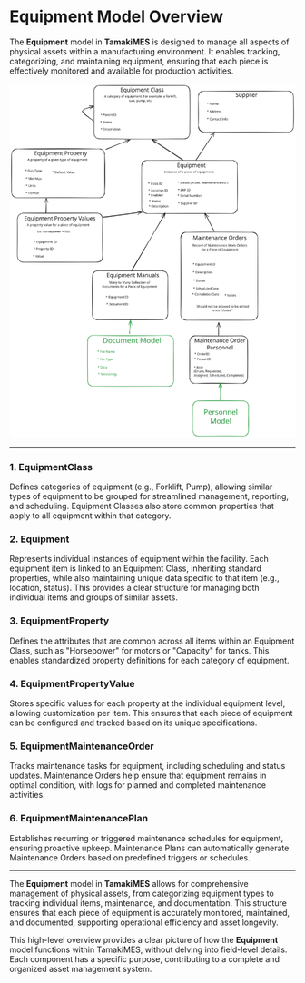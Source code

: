# Equipment Model Overview

The **Equipment** model in **TamakiMES** is designed to manage all aspects of physical assets within a manufacturing
environment. It enables tracking, categorizing, and maintaining equipment, ensuring that each piece is effectively
monitored and available for production activities.

![equipment-model.svg](equipment-model.svg)

---

### 1. EquipmentClass

Defines categories of equipment (e.g., Forklift, Pump), allowing similar types of equipment to be
grouped for streamlined management, reporting, and scheduling. Equipment Classes also store common properties that
apply to all equipment within that category.

### 2. Equipment

Represents individual instances of equipment within the facility. Each equipment item is linked to an
Equipment Class, inheriting standard properties, while also maintaining unique data specific to that item (e.g., 
location, status). This provides a clear structure for managing both individual items and groups of similar assets.

### 3. EquipmentProperty

Defines the attributes that are common across all items within an Equipment Class, such as "Horsepower" for motors 
or "Capacity" for tanks. This enables standardized property definitions for each category of equipment.

### 4. EquipmentPropertyValue

Stores specific values for each property at the individual equipment level, allowing customization per item. 
This ensures that each piece of equipment can be configured and tracked based on its unique specifications.

### 5. EquipmentMaintenanceOrder

Tracks maintenance tasks for equipment, including scheduling and status updates. Maintenance Orders help 
ensure that equipment remains in optimal condition, with logs for planned and completed maintenance activities.

### 6. EquipmentMaintenancePlan

Establishes recurring or triggered maintenance schedules for equipment, ensuring proactive upkeep. Maintenance 
Plans can automatically generate Maintenance Orders based on predefined triggers or schedules.

---

The **Equipment** model in **TamakiMES** allows for comprehensive management of physical assets, from categorizing
equipment types to tracking individual items, maintenance, and documentation. This structure ensures that each piece of
equipment is accurately monitored, maintained, and documented, supporting operational efficiency and asset longevity.

This high-level overview provides a clear picture of how the **Equipment** model functions within TamakiMES, without
delving into field-level details. Each component has a specific purpose, contributing to a complete and organized asset
management system.